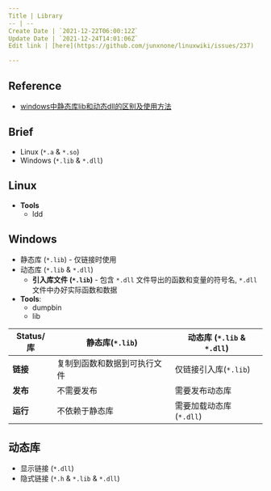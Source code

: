 ```yaml
---
Title | Library
-- | --
Create Date | `2021-12-22T06:00:12Z`
Update Date | `2021-12-24T14:01:06Z`
Edit link | [here](https://github.com/junxnone/linuxwiki/issues/237)

---
```

## Reference
- [windows中静态库lib和动态dll的区别及使用方法](https://blog.csdn.net/dxzysk/article/details/66477147)

## Brief
- Linux (`*.a` & `*.so`)
- Windows (`*.lib` & `*.dll`)

## Linux
- **Tools**
  - ldd

## Windows
- 静态库 (`*.lib`)  - 仅链接时使用
- 动态库 (`*.lib` & `*.dll`)
  -  **引入库文件 (`*.lib`)** - 包含 `*.dll` 文件导出的函数和变量的符号名, `*.dll` 文件中办好实际函数和数据
- **Tools**: 
  - dumpbin 
  - lib

Status/库 | 静态库(`*.lib`) | 动态库 (`*.lib` & `*.dll`)
-- | -- | --
**链接** | 复制到函数和数据到可执行文件 | 仅链接引入库(`*.lib`)
**发布** | 不需要发布 | 需要发布动态库
**运行** | 不依赖于静态库 |  需要加载动态库 (`*.dll`)


## 动态库
- 显示链接 (`*.dll`)
- 隐式链接 (`*.h` & `*.lib` & `*.dll`)

